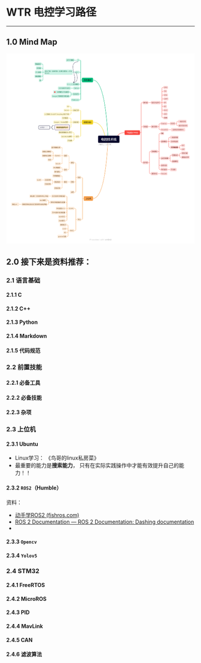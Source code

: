 # WTR 电控学习路径

------



## 1.0   Mind Map

![电控技术栈](学习路径.assets/电控技术栈.png)



## 2.0   接下来是资料推荐：

### 2.1    语言基础

#### 2.1.1    C 

#### 2.1.2    C++

#### 2.1.3    Python

#### 2.1.4    Markdown

#### 2.1.5    代码规范



### 2.2    前置技能

#### 2.2.1    必备工具

#### 2.2.2    必备技能

#### 2.2.3    杂项



### 2.3    上位机

#### 2.3.1    Ubuntu

* Linux学习： 《鸟哥的linux私房菜》
* 最重要的能力是**搜索能力**， 只有在实际实践操作中才能有效提升自己的能力！！

#### 2.3.2   `ROS2`（Humble）

资料：

* [动手学ROS2 (fishros.com)](https://fishros.com/d2lros2foxy/#/)
* [ROS 2 Documentation — ROS 2 Documentation: Dashing documentation](http://docs.ros.org/en/dashing/)
* 

#### 2.3.3     `Opencv`

#### 2.3.4     `Yolov5`



### 2.4     STM32

#### 2.4.1   FreeRTOS

#### 2.4.2   MicroROS

#### 2.4.3   PID

#### 2.4.4   MavLink

#### 2.4.5  CAN

#### 2.4.6  滤波算法

